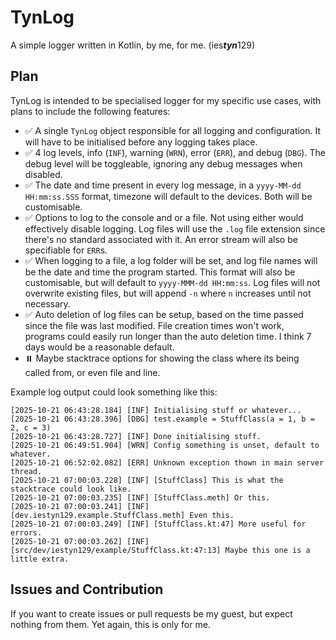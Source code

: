 # TynLog
A simple logger written in Kotlin, by me, for me. (ies***tyn***129)

## Plan
TynLog is intended to be specialised logger for my specific use cases,
with plans to include the following features:
- ✅ A single `TynLog` object responsible for all logging and configuration. It will have to be initialised
before any logging takes place.
- ✅ 4 log levels, info (`INF`), warning (`WRN`), error (`ERR`), and debug (`DBG`).
The debug level will be toggleable, ignoring any debug messages when disabled.
- ✅ The date and time present in every log message, in a `yyyy-MM-dd HH:mm:ss.SSS` format,
timezone will default to the devices. Both will be customisable.
- ✅ Options to log to the console and or a file. Not using either would effectively disable logging.
Log files will use the `.log` file extension since there's no standard associated with it.
An error stream will also be specifiable for `ERR`s.
- ✅ When logging to a file, a log folder will be set, 
and log file names will be the date and time the program started. This format will also be customisable,
but will default to `yyyy-MMM-dd HH:mm:ss`. Log files will not overwrite existing files, but will append
`-n` where `n` increases until not necessary.
- ✅ Auto deletion of log files can be setup, based on the time passed since the file was last modified.
File creation times won't work, programs could easily run longer than the auto deletion time.
I think 7 days would be a reasonable default.
- ⏸️ Maybe stacktrace options for showing the class where its being called from, or even file and line.

Example log output could look something like this:
```log
[2025-10-21 06:43:28.184] [INF] Initialising stuff or whatever...
[2025-10-21 06:43:28.396] [DBG] test.example = StuffClass(a = 1, b = 2, c = 3)
[2025-10-21 06:43:28.727] [INF] Done initialising stuff.
[2025-10-21 06:49:51.904] [WRN] Config something is unset, default to whatever.
[2025-10-21 06:52:02.082] [ERR] Unknown exception thown in main server thread.
[2025-10-21 07:00:03.228] [INF] [StuffClass] This is what the stacktrace could look like.
[2025-10-21 07:00:03.235] [INF] [StuffClass.meth] Or this.
[2025-10-21 07:00:03.241] [INF] [dev.iestyn129.example.StuffClass.meth] Even this.
[2025-10-21 07:00:03.249] [INF] [StuffClass.kt:47] More useful for errors.
[2025-10-21 07:00:03.262] [INF] [src/dev/iestyn129/example/StuffClass.kt:47:13] Maybe this one is a little extra.
```

## Issues and Contribution
If you want to create issues or pull requests be my guest, but expect nothing from them. Yet again,
this is only for me.
